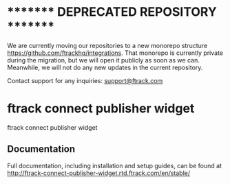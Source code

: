 # ******* DEPRECATED REPOSITORY *******
We are currently moving our repositories to a new monorepo structure <https://github.com/ftrackhq/integrations>. 
That monorepo is currently private during the migration, but we will open it
publicly as soon as we can.
Meanwhile, we will not do any new updates in the current repository.

Contact support for any inquiries: [support@ftrack.com](mailto:support@ftrack.com)

# ftrack connect publisher widget

ftrack connect publisher widget

## Documentation

Full documentation, including installation and setup guides, can be
found at
<http://ftrack-connect-publisher-widget.rtd.ftrack.com/en/stable/>
